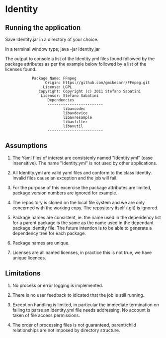 # Identity
Running the application
---------------------
Save Identity.jar in a directory of your choice.

In a terminal window type;
        java -jar Identity.jar <Full path of working copy to be scanned>

The output to console a list of the Identity.yml files found followed by the package attributes as per the example below followed by a
list of the licenses found.

                Package Name: FFmpeg
                      Origin: https://github.com/gmikecarr/FFmpeg.git
                     License: LGPL
                   Copyright: Copyright (c) 2011 Stefano Sabatini
                    Licensor: Stefano Sabatini
                       Dependencies
                       -------------------------
                              libavcodec
                              libavdevice
                              libavresample
                              libavfilter
                              libavutil
                       -------------------------


Assumptions
----------
1) The Yaml files of interest are consistenly named "Identity.yml" (case insensitive). The name "Identity.yml" is not used by other applications.

2) All Identity.yml are valid yaml files and conform to the class Identity. Invalid files cause an exception and the job will fail.

3) For the purpose of this excercise the package attributes are limited, package version numbers are ignored for example.

4) The repository is cloned on the local file system and we are only concerned with the working copy. The repository itself (.git) is ignored.

5) Package names are consistent, ie. the name used in the dependency list for a parent package is the same as the name used in the dependant package Identity file. The future intention is to be able to generate a dependency tree for each package.

6) Package names are unique. 

7) Licenses are all named licenses, in practice this is not true, we have unique licences.

Limitations
-----------
1) No process or error logging is implemented.

2) There is no user feedback to idicated that the job is still running.

3) Exception handling is limited, in particular the immediate termination on failing to parse an Identity.yml file needs addressing. No account is taken of file access permissions.

4) The order of processing files is not guaranteed, parent/child relationships are not imposed by directory structure.



